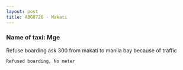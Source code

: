 ```yaml
---
layout: post
title: ABG8726 - Makati
---
```


### Name of taxi: Mge

Refuse boarding ask 300  from makati to manila bay because of traffic 

```Refused boarding, No meter```
